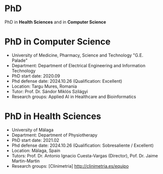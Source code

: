 # PhD

PhD in **Health Sciences** and in **Computer Science**

# PhD in Computer Science
* University of Medicine, Pharmacy, Science and Technology "G.E. Palade"
* Department: Department of Electrical Engineering and Information Technology
* PhD start date: 2020.09
* Phd defense date: 2024.10.26 (Qualification: Excellent)
* Location: Targu Mures, Romania
* Tutor: Prof. Dr. Sándor Miklós Szilágyi
* Research groups: Applied AI in Healthcare and Bioinformatics

# PhD in Health Sciences
* University of Málaga
* Department: Department of Physiotherapy
* PhD start date: 2021.02
* Phd defense date: 2024.10.26 (Qualification: Sobresaliente / Excellent)
* Location: Málaga, Spain
* Tutors: Prof. Dr. Antonio Ignacio Cuesta-Vargas (Director), Pof. Dr. Jaime Martin-Martin
* Research groups: [Clinimetria] http://clinimetria.es/equipo
